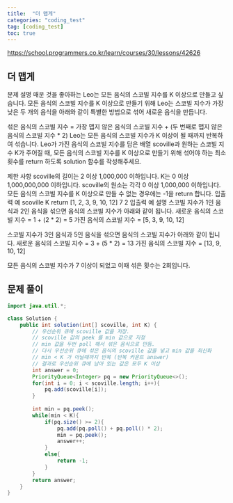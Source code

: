 ```yaml
---
title:  "더 맵게"
categories: "coding_test"
tag: [coding_test]
toc: true
---
```


https://school.programmers.co.kr/learn/courses/30/lessons/42626

## 더 맵게

문제 설명
매운 것을 좋아하는 Leo는 모든 음식의 스코빌 지수를 K 이상으로 만들고 싶습니다. 모든 음식의 스코빌 지수를 K 이상으로 만들기 위해 Leo는 스코빌 지수가 가장 낮은 두 개의 음식을 아래와 같이 특별한 방법으로 섞어 새로운 음식을 만듭니다.

섞은 음식의 스코빌 지수 = 가장 맵지 않은 음식의 스코빌 지수 + (두 번째로 맵지 않은 음식의 스코빌 지수 * 2)
Leo는 모든 음식의 스코빌 지수가 K 이상이 될 때까지 반복하여 섞습니다.
Leo가 가진 음식의 스코빌 지수를 담은 배열 scoville과 원하는 스코빌 지수 K가 주어질 때, 모든 음식의 스코빌 지수를 K 이상으로 만들기 위해 섞어야 하는 최소 횟수를 return 하도록 solution 함수를 작성해주세요.

제한 사항
scoville의 길이는 2 이상 1,000,000 이하입니다.
K는 0 이상 1,000,000,000 이하입니다.
scoville의 원소는 각각 0 이상 1,000,000 이하입니다.
모든 음식의 스코빌 지수를 K 이상으로 만들 수 없는 경우에는 -1을 return 합니다.
입출력 예
scoville	K	return
[1, 2, 3, 9, 10, 12]	7	2
입출력 예 설명
스코빌 지수가 1인 음식과 2인 음식을 섞으면 음식의 스코빌 지수가 아래와 같이 됩니다.
새로운 음식의 스코빌 지수 = 1 + (2 * 2) = 5
가진 음식의 스코빌 지수 = [5, 3, 9, 10, 12]

스코빌 지수가 3인 음식과 5인 음식을 섞으면 음식의 스코빌 지수가 아래와 같이 됩니다.
새로운 음식의 스코빌 지수 = 3 + (5 * 2) = 13
가진 음식의 스코빌 지수 = [13, 9, 10, 12]

모든 음식의 스코빌 지수가 7 이상이 되었고 이때 섞은 횟수는 2회입니다.

## 문제 풀이

```java
import java.util.*;

class Solution {
    public int solution(int[] scoville, int K) {
        // 우선순위 큐에 scoville 값을 저장.
        // scoville 값의 peek 를 min 값으로 지정
        // min 값을 두번 poll 해서 섞은 음식으로 만듬.
        // 다시 우선순위 큐에 섞은 음식의 scoville 값을 넣고 min 값을 최신화
        // min < K 가 아닐때까지 반복 (반복 카운트 answer)
        // 결과로 우선순위 큐에 남아 있는 값은 모두 K 이상
        int answer = 0;
        PriorityQueue<Integer> pq = new PriorityQueue<>();
        for(int i = 0; i < scoville.length; i++){
            pq.add(scoville[i]);
        }
        
        int min = pq.peek();
        while(min < K){
            if(pq.size() >= 2){
                pq.add(pq.poll() + pq.poll() * 2);
                min = pq.peek();
                answer++;
            }
            else{
                return -1;
            }
        }
        return answer;
    }
}
```